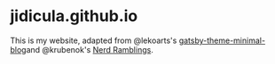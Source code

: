 # jidicula.github.io
This is my website, adapted from @lekoarts's [gatsby-theme-minimal-blog](https://github.com/LekoArts/gatsby-themes/tree/master/themes/gatsby-theme-minimal-blog)and @krubenok's [Nerd Ramblings](https://github.com/krubenok/nerd-ramblings).
